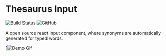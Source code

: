 # Thesaurus Input

[![Build Status](https://travis-ci.org/nickakey/ThesaurusInput.svg?branch=master)](https://travis-ci.org/nickakey/ThesaurusInput)
![GitHub](https://img.shields.io/github/license/mashape/apistatus.svg)

A open source react input component, where synonyms are automatically generated for typed words. 

[![Demo Gif](https://i.imgur.com/FGWCGo5.gif)
